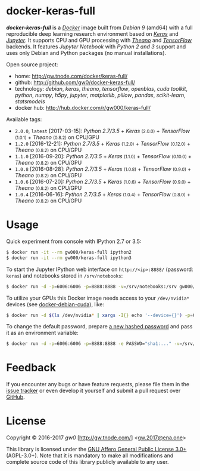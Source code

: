 docker-keras-full
=================

***docker-keras-full*** is a [*Docker*](http://www.docker.com/) image built from *Debian 9* (amd64) with a full reproducible deep learning research environment based on [*Keras*](http://keras.io/) and [*Jupyter*](http://jupyter.org/). It supports CPU and GPU processing with [*Theano*](http://deeplearning.net/software/theano/) and [*TensorFlow*](http://www.tensorflow.org/) backends. It features *Jupyter Notebook* with *Python 2 and 3* support and uses only Debian and Python packages (no manual installations).

Open source project:

- <i class="fa fa-fw fa-home"></i> home: <http://gw.tnode.com/docker/keras-full/>
- <i class="fa fa-fw fa-github-square"></i> github: <http://github.com/gw0/docker-keras-full/>
- <i class="fa fa-fw fa-laptop"></i> technology: *debian*, *keras*, *theano*, *tensorflow*, *openblas*, *cuda toolkit*, *python*, *numpy*, *h5py*, *jupyter*, *matplotlib*, *pillow*, *pandas*, *scikit-learn*, *statsmodels*
- <i class="fa fa-fw fa-database"></i> docker hub: <http://hub.docker.com/r/gw000/keras-full/>

Available tags:

- `2.0.0`, `latest` [2017-03-15]: *Python 2.7/3.5* + *Keras* <small>(2.0.0)</small> + *TensorFlow* <small>(1.0.1)</small> + *Theano* <small>(0.8.2)</small> on CPU/GPU
- `1.2.0` [2016-12-21]: *Python 2.7/3.5* + *Keras* <small>(1.2.0)</small> + *TensorFlow* <small>(0.12.0)</small> + *Theano* <small>(0.8.2)</small> on CPU/GPU
- `1.1.0` [2016-09-20]: *Python 2.7/3.5* + *Keras* <small>(1.1.0)</small> + *TensorFlow* <small>(0.10.0)</small> + *Theano* <small>(0.8.2)</small> on CPU/GPU
- `1.0.8` [2016-08-28]: *Python 2.7/3.5* + *Keras* <small>(1.0.8)</small> + *TensorFlow* <small>(0.9.0)</small> + *Theano* <small>(0.8.2)</small> on CPU/GPU
- `1.0.6` [2016-07-20]: *Python 2.7/3.5* + *Keras* <small>(1.0.6)</small> + *TensorFlow* <small>(0.9.0)</small> + *Theano* <small>(0.8.2)</small> on CPU/GPU
- `1.0.4` [2016-06-16]: *Python 2.7/3.5* + *Keras* <small>(1.0.4)</small> + *TensorFlow* <small>(0.8.0)</small> + *Theano* <small>(0.8.2)</small> on CPU/GPU


Usage
=====

Quick experiment from console with IPython 2.7 or 3.5:

```bash
$ docker run -it --rm gw000/keras-full ipython2
$ docker run -it --rm gw000/keras-full ipython3
```

To start the Jupyter IPython web interface on `http://<ip>:8888/` (password: `keras`) and notebooks stored in `/srv/notebooks`:

```bash
$ docker run -d -p=6006:6006 -p=8888:8888 -v=/srv/notebooks:/srv gw000/keras-full
```

To utilize your GPUs this Docker image needs access to your `/dev/nvidia*` devices (see [docker-debian-cuda](http://gw.tnode.com/docker/debian-cuda/)), like:

```bash
$ docker run -d $(ls /dev/nvidia* | xargs -I{} echo '--device={}') -p=6006:6006 -p=8888:8888 -v=/srv/notebooks:/srv gw000/keras-full
```

To change the default password, prepare [a new hashed password](https://jupyter-notebook.readthedocs.io/en/latest/public_server.html#preparing-a-hashed-password) and pass it as an environment variable:

```bash
$ docker run -d -p=6006:6006 -p=8888:8888 -e PASSWD="sha1:..." -v=/srv/notebooks:/srv gw000/keras-full
```


Feedback
========

If you encounter any bugs or have feature requests, please file them in the [issue tracker](http://github.com/gw0/docker-keras-full/issues/) or even develop it yourself and submit a pull request over [GitHub](http://github.com/gw0/docker-keras-full/).


License
=======

Copyright &copy; 2016-2017 *gw0* [<http://gw.tnode.com/>] &lt;<gw.2017@ena.one>&gt;

This library is licensed under the [GNU Affero General Public License 3.0+](LICENSE_AGPL-3.0.txt) (AGPL-3.0+). Note that it is mandatory to make all modifications and complete source code of this library publicly available to any user.
